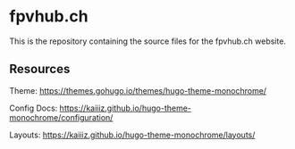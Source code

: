 # fpvhub.ch

This is the repository containing the source files for the fpvhub.ch website.

## Resources

Theme: https://themes.gohugo.io/themes/hugo-theme-monochrome/

Config Docs: https://kaiiiz.github.io/hugo-theme-monochrome/configuration/

Layouts: https://kaiiiz.github.io/hugo-theme-monochrome/layouts/
